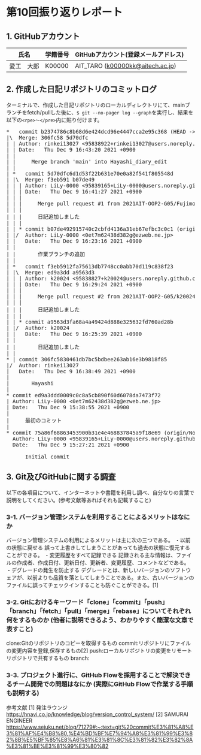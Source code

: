 # 第10回振り返りレポート

## 1. GitHubアカウント

| 氏名           | 学籍番号    | GitHubアカウント(登録メールアドレス) |
| -------------- | ----------- | -------------------------------------- |
| 愛工　大郎     | K00000      | AIT_TARO (k00000kk@aitech.ac.jp) |

## 2. 作成した日記リポジトリのコミットログ

ターミナルで、作成した日記リポジトリのローカルディレクトリにて、mainブランチをfetch/pullした後に、`$ git --no-pager log --graph`を実行し、結果を以下の`<rpe>〜</pre>`内に貼り付けます。

<pre>
*   commit b2374786c8b68d6e424dcd96e4447cca2e95c368 (HEAD -> Hayashi_diary_edit, origin/Hayashi_diary_edit)
|\  Merge: 306fc58 5d70dfc
| | Author: rinkei13027 <95838922+rinkei13027@users.noreply.github.com>
| | Date:   Thu Dec 9 16:43:20 2021 +0900
| | 
| |     Merge branch 'main' into Hayashi_diary_edit
| |   
| *   commit 5d70dfc6d1d53f22b631e70e0a82f541f805548d
| |\  Merge: f3eb591 b07de49
| | | Author: LiLy-0000 <95839165+LiLy-0000@users.noreply.github.com>
| | | Date:   Thu Dec 9 16:41:27 2021 +0900
| | | 
| | |     Merge pull request #1 from 2021AIT-OOP2-G05/Fujimoto-diary-edit
| | |     
| | |     日記追加しました
| | | 
| | * commit b07de492915740c2cbfd4136a31eb67efbc3c0c1 (origin/Fujimoto-diary-edit)
| |/  Author: LiLy-0000 <0et7m62438d382g@ezweb.ne.jp>
| |   Date:   Thu Dec 9 16:23:16 2021 +0900
| |   
| |       作業ブランチの追加
| |   
| *   commit f3eb5912fa75613db7748cc0abb70d119c838f23
| |\  Merge: ed9a3dd a9563d3
| | | Author: k20024 <95838827+k20024@users.noreply.github.com>
| | | Date:   Thu Dec 9 16:29:24 2021 +0900
| | | 
| | |     Merge pull request #2 from 2021AIT-OOP2-G05/k20024_10
| | |     
| | |     日記追加しました
| | | 
| | * commit a9563d3fa68a4a49424d888e325632fd760ad28b
| |/  Author: k20024 <k20024kk@aitech.ac.jp>
| |   Date:   Thu Dec 9 16:25:39 2021 +0900
| |   
| |       日記追加しました
| | 
* | commit 306fc5830461db7bc5bdbee263ab16e3b9818f85
|/  Author: rinkei13027 <k20097kk@aitech.ac.jp>
|   Date:   Thu Dec 9 16:38:49 2021 +0900
|   
|       Hayashi
| 
* commit ed9a3ddd0009c0c8a5cb890f60d6078da7473f72
| Author: LiLy-0000 <0et7m62438d382g@ezweb.ne.jp>
| Date:   Thu Dec 9 15:38:55 2021 +0900
| 
|     最初のコミット
| 
* commit 75a86f68863453900b31e4e468837845a9f18e69 (origin/Nohara-diary-edit)
  Author: LiLy-0000 <95839165+LiLy-0000@users.noreply.github.com>
  Date:   Thu Dec 9 15:27:21 2021 +0900
  
      Initial commit
</pre>


## 3. Git及びGitHubに関する調査

以下の各項目について、インターネットや書籍を利用し調べ、自分なりの言葉で説明をしてください。(参考文献等あればそれも記載すること)

### 3-1. バージョン管理システムを利用することによるメリットはなにか

バージョン管理システムの利用によるメリットは主に次の三つである。
・以前の状態に戻せる
  誤って上書きしてしまうことがあっても過去の状態に復元することができる。
・変更履歴をすべて記録できる
  記録される主な情報は、ファイルの作成者、作成日付、更新日付、更新者、変更履歴、コメントなどである。
・デグレードの発生を防止する
  デグレードとは、新しいバージョンのソフトウェアが、以前よりも品質を落としてしまうことである。また、古いバージョンのファイルに誤ってチェックインすることも防ぐことができる。[1]


### 3-2. Gitにおけるキーワード「clone」「commit」「push」「branch」「fetch」「pull」「merge」「rebase」についてそれぞれ何をするものか (他者に説明できるよう、わかりやすく簡潔な文章で表すこと)
  clone:Gitのリポジトリのコピーを取得するもの
  commit:リポジトリにファイルの変更内容を登録,保存するもの[2]
  push:ローカルリポジトリの変更をリモートリポジトリで共有するもの
  branch:




### 3-3. プロジェクト進行に、GitHub Flowを採用することで解決できるチーム開発での問題はなにか (実際にGitHub Flowで作業する手順も説明する)

参考文献
[1] 発注ラウンジ https://hnavi.co.jp/knowledge/blog/version_control_system/
[2] SAMURAI ENGINEER https://www.sejuku.net/blog/71279#:~:text=git%20commit%E3%81%A8%E3%81%AF%E4%B8%80,%E4%BD%BF%E7%94%A8%E3%81%99%E3%82%8B%E5%BF%85%E8%A6%81%E3%81%8C%E3%81%82%E3%82%8A%E3%81%BE%E3%81%99%E3%80%82